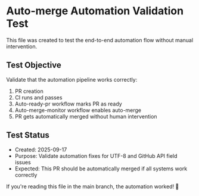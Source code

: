 # Auto-merge Automation Validation Test

This file was created to test the end-to-end automation flow without manual intervention.

## Test Objective
Validate that the automation pipeline works correctly:
1. PR creation
2. CI runs and passes
3. Auto-ready-pr workflow marks PR as ready
4. Auto-merge-monitor workflow enables auto-merge
5. PR gets automatically merged without human intervention

## Test Status
- Created: 2025-09-17
- Purpose: Validate automation fixes for UTF-8 and GitHub API field issues
- Expected: This PR should be automatically merged if all systems work correctly

If you're reading this file in the main branch, the automation worked! 🎉
